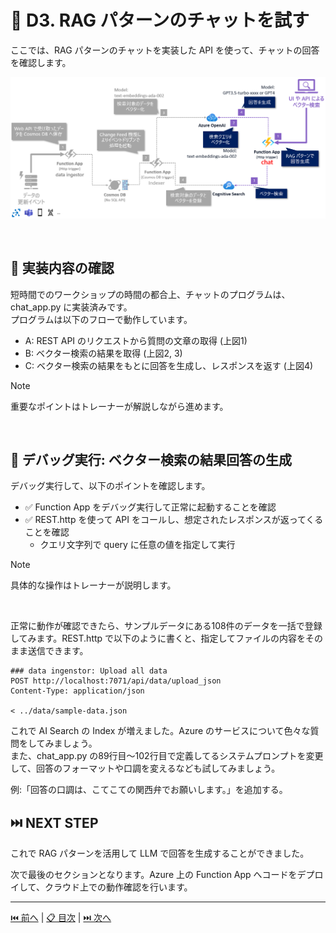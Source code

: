 # 🧪 D3. RAG パターンのチャットを試す

ここでは、RAG パターンのチャットを実装した API を使って、チャットの回答を確認します。

![image](./images/architecture-chat.png)

<br>

## 🔖 実装内容の確認

短時間でのワークショップの時間の都合上、チャットのプログラムは、chat_app.py に実装済みです。  
プログラムは以下のフローで動作しています。

- A: REST API のリクエストから質問の文章の取得 (上図1)
- B: ベクター検索の結果を取得 (上図2, 3)
- C: ベクター検索の結果をもとに回答を生成し、レスポンスを返す (上図4)

> [!NOTE]
> 重要なポイントはトレーナーが解説しながら進めます。

<br>

## 🔖 デバッグ実行: ベクター検索の結果回答の生成

デバッグ実行して、以下のポイントを確認します。

- ✅ Function App をデバッグ実行して正常に起動することを確認
- ✅ REST.http を使って API をコールし、想定されたレスポンスが返ってくることを確認
  - クエリ文字列で query に任意の値を指定して実行


> [!NOTE]
> 具体的な操作はトレーナーが説明します。

<br>

正常に動作が確認できたら、サンプルデータにある108件のデータを一括で登録してみます。REST.http で以下のように書くと、指定してファイルの内容をそのまま送信できます。  

```
### data ingenstor: Upload all data
POST http://localhost:7071/api/data/upload_json
Content-Type: application/json

< ../data/sample-data.json
```

これで AI Search の Index が増えました。Azure のサービスについて色々な質問をしてみましょう。  
また、chat_app.py の89行目～102行目で定義してるシステムプロンプトを変更して、回答のフォーマットや口調を変えるなども試してみましょう。

例:「回答の口調は、こてこての関西弁でお願いします。」を追加する。


## ⏭️ NEXT STEP

これで RAG パターンを活用して LLM で回答を生成することができました。

次で最後のセクションとなります。Azure 上の Function App へコードをデプロイして、クラウド上での動作確認を行います。


---

[⏮️ 前へ](./implement-indexer.md) | [📋 目次](../README.md) | [⏭️ 次へ](./deploy-to-azure.md)
